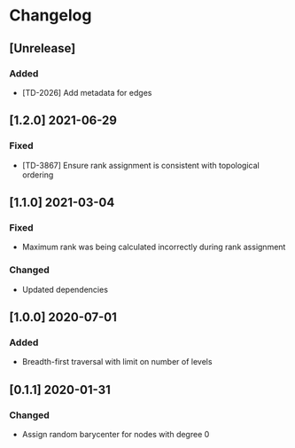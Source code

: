 # Changelog

## [Unrelease]

### Added

- [TD-2026] Add metadata for edges

## [1.2.0] 2021-06-29

### Fixed

- [TD-3867] Ensure rank assignment is consistent with topological ordering

## [1.1.0] 2021-03-04

### Fixed

- Maximum rank was being calculated incorrectly during rank assignment

### Changed

- Updated dependencies

## [1.0.0] 2020-07-01

### Added

- Breadth-first traversal with limit on number of levels

## [0.1.1] 2020-01-31

### Changed

- Assign random barycenter for nodes with degree 0
